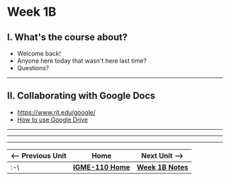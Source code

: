 # Week 1B

## I. What's the course about?
- Welcome back!
- Anyone here today that wasn't here last time?
- Questions?

---

## II. Collaborating with Google Docs
- https://www.rit.edu/google/
- [How to use Google Drive](https://support.google.com/drive/answer/2424384)

---

---
---

| <-- Previous Unit | Home | Next Unit -->
| --- | --- | --- 
|   :-\  |  [**IGME-110 Home**](../) | [**Week 1B Notes**](1B.md)

